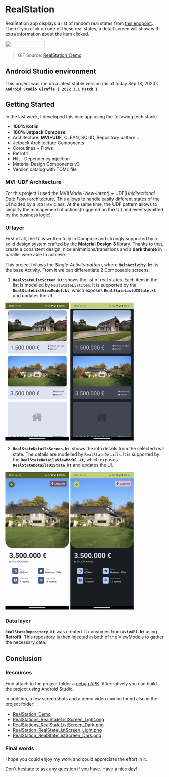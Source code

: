 # RealStation

RealStation app displays a list of random real states from [this endpoint](https://gsl-apps-technical-test.dignp.com/listings.json).
Then if you click on one of these real states, a detail screen will show with extra information about the item clicked.

<img src="readme_data/RealStation_Demo.gif" width=50% height=50%>

> GIF Source: [RealStation_Demo](readme_data/RealStation_Demo.mp4)
>

## Android Studio environment

This project was run on a latest stable version (as of today Sep 18, 2023): **`Android Studio Giraffe | 2022.3.1 Patch 1`**

## Getting Started

In the last week, I developed this nice app using the following tech stack:

- **100% Kotlin**
- **100% Jetpack Compose**
- Architecture: **MVI+UDF**, CLEAN, SOLID, Repository pattern...
- Jetpack Architecture Components
- Coroutines + Flows
- Retrofit
- Hilt - Dependency injection
- Material Design Components v3
- Version catalog with TOML file

### MVI-UDF Architecture
For this project I used the MVI(_Model-View-Intent_) + UDF(_Unidirectional Data Flow_) architecture.
This allows to handle easily different states of the UI holded by a `UIState` class. At the same time, the UDF pattern allows to simplify the management of actions(triggered on the UI) and events(emitted by the business logic).

### UI layer
First of all, the UI is written fully in Compose and strongly supported by a solid design system crafted by the **Material Design 3** library.
Thanks to that, create a consistent design, nice animations/transitions and a **dark theme** in parallel were able to achieve.

This project follows the *Single-Activity pattern*, where **`MainActivity.kt`** its the base Activity. 
From it we can differentiate 2 Composable screens:
  1. **`RealStateListScreen.kt`**: shows the list of real states. Each item in the list is modelled by `RealStateListItem`. It is supported by the **`RealStateListViewModel.kt`**, which exposes **`RealStateListUIState.kt`** and updates the UI.
  
<img src="readme_data/RealStation_RealStateListScreen_Light.png" width=40% height=40%> <img src="readme_data/RealStation_RealStateListScreen_Dark.png" width=40% height=40%>
  
  2. **`RealStateDetailsScreen.kt`**: shows the info details from the selected real state. The details are modelled by `RealStateDetails`. It is supported by the **`RealStateDetailsViewModel.kt`**, which exposes **`RealStateDetailsUIState.kt`** and updates the UI.
  
  <img src="readme_data/RealStation_RealStateDetailsScreen_Light.png" width=40% height=40%> <img src="readme_data/RealStation_RealStateDetailsScreen_Dark.png" width=40% height=40%>

### Data layer

**`RealStateRepository.kt`** was created. It consumes from **`AvivAPI.kt`** using **Retrofit**.
This repository is then injected in both of the ViewModels to gather the necessary data.

## Conclusion 

### Resources
Find attach to the project folder a [debug APK](readme_data/RealStation_1.0(1)-debug.apk). Alternatively you can build the project using Android Studio.

In addition, a few screenshots and a demo video can be found also in the project folder: 
- [RealStation_Demo](readme_data/RealStation_Demo.mp4)
- [RealStations_RealStateListScreen_Light.png](readme_data/RealStations_RealStateListScreen_Light.png)
- [RealStations_RealStateListScreen_Dark.png](readme_data/RealStations_RealStateListScreen_Dark.png)
- [RealStation_RealStateListScreen_Light.png](readme_data/RealStation_RealStateListScreen_Light.png)
- [RealStation_RealStateListScreen_Dark.png](readme_data/RealStation_RealStateListScreen_Dark.png)

### Final words
I hope you could enjoy my work and could appreciate the effort in it.

Don't hesitate to ask any question if you have.
Have a nice day!
